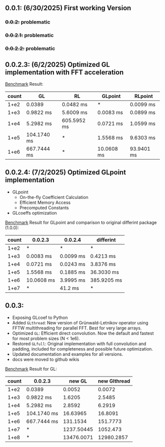 ## 0.0.1: (6/30/2025) First working Version
### ~~0.0.2:~~ problematic
### ~~0.0.2.1:~~ problematic
### ~~0.0.2.2:~~ problematic
## 0.0.2.3: (6/2/2025) Optimized GL implementation with FFT acceleration

[Benchmark](https://github.com/iparsw/differintC/blob/main/BENCHMARK.md) Result:

| count | GL          |  RL         | GLpoint     | RLpoint    |
| ----- | ----------- | ----------- | ----------- | ---------- |
| 1+e2  | 0.0389      | 0.0482 ms   | *           | 0.0099 ms  |
| 1+e3  | 0.9822 ms   | 5.6009 ms   | 0.0083 ms   | 0.0899 ms  |
| 1+e4  | 5.2982 ms   | 605.5952 ms | 0.0721 ms   | 1.0599 ms  |
| 1+e5  | 104.1740 ms | *           | 1.5568 ms   | 9.6303 ms  |
| 1+e6  | 667.7444 ms | *           | 10.0608 ms  | 93.9401 ms |


## 0.0.2.4: (7/2/2025) Optimized GLpoint implementation

- GLpoint
  - On-the-fly Coefficient Calculation
  - Efficient Memory Access
  - Precomputed Constants
- GLcoeffs optimization


[Benchmark](https://github.com/iparsw/differintC/blob/main/BENCHMARK.md) Result for GLpoint and comparison to original differint package (1.0.0):

| count |  0.0.2.3    |  0.0.2.4    | differint   |
| ----- | ----------- | ----------- | ----------- |
| 1+e2  | *           | *           | *           |
| 1+e3  | 0.0083 ms   | 0.0099 ms   | 0.4213 ms   |
| 1+e4  | 0.0721 ms   | 0.0243 ms   | 3.8376 ms   |
| 1+e5  | 1.5568 ms   | 0.1885 ms   | 36.3030 ms  |
| 1+e6  | 10.0608 ms  | 3.9995 ms   | 385.9205 ms |
| 1+e7  | *           | 41.2 ms     | *           |


## 0.0.3:

- Exposing GLcoef to Python
- Added `GLthread`: New version of Grünwald-Letnikov operator using FFTW multithreading for parallel FFT. Best for very large arrays.
- Optimized `GL`: Efficient direct convolution. Now the default and fastest for most problem sizes (N < 1e6).
- Restored `GLfull`: Original implementation with full convolution and padding, included for completeness and possible future optimization.
- Updated documentation and examples for all versions.
- docs were moved to github wikis

[Benchmark](https://github.com/iparsw/differintC/blob/main/BENCHMARK.md) Result for GL:

| count |  0.0.2.3    | new GL      | new Glthread |
| ----- | ----------- | ----------- | -----------  |
| 1+e2  | 0.0389      | 0.0052      | 0.0072       |
| 1+e3  | 0.9822 ms   | 1.6205      | 2.5485       |
| 1+e4  | 5.2982 ms   | 2.8592      | 6.2919       |
| 1+e5  | 104.1740 ms | 16.63965    | 16.8091      |
| 1+e6  | 667.7444 ms | 131.1534    | 151.7773     |
| 1+e7  | *           | 1237.50445  | 1052.473     |
| 1+e8  | *           | 13476.0071  | 12980.2857   |

